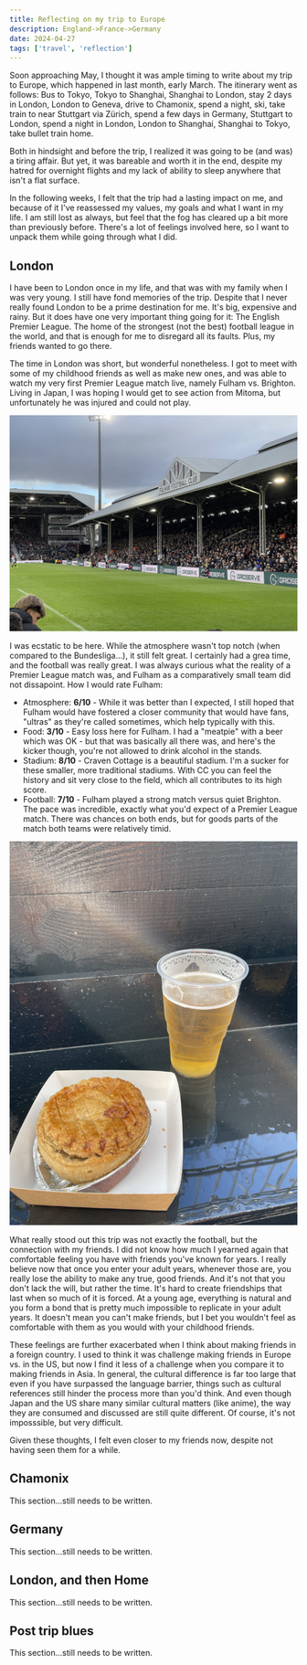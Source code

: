 ```yaml
---
title: Reflecting on my trip to Europe
description: England->France->Germany
date: 2024-04-27
tags: ['travel', 'reflection']
---
```


Soon approaching May, I thought it was ample timing to write about my trip to Europe, which happened in last month, early March. The itinerary went as follows: Bus to Tokyo, Tokyo to Shanghai, Shanghai to London, stay 2 days in London, London to Geneva, drive to Chamonix, spend a night, ski, take train to near Stuttgart via Zürich, spend a few days in Germany, Stuttgart to London, spend a night in London, London to Shanghai, Shanghai to Tokyo, take bullet train home. 

Both in hindsight and before the trip, I realized it was going to be (and was) a tiring affair. But yet, it was bareable and worth it in the end, despite my hatred for overnight flights and my lack of ability to sleep anywhere that isn't a flat surface. 

In the following weeks, I felt that the trip had a lasting impact on me, and because of it I've reassessed my values, my goals and what I want in my life. I am still lost as always, but feel that the fog has cleared up a bit more than previously before. There's a lot of feelings involved here, so I want to unpack them while going through what I did.

## London

I have been to London once in my life, and that was with my family when I was very young. I still have fond memories of the trip. Despite that I never really found London to be a prime destination for me. It's big, expensive and rainy. But it does have one very important thing going for it: The English Premier League. The home of the strongest (not the best) football league in the world, and that is enough for me to disregard all its faults. Plus, my friends wanted to go there.

The time in London was short, but wonderful nonetheless. I got to meet with some of my childhood friends as well as make new ones, and was able to watch my very first Premier League match live, namely Fulham vs. Brighton. Living in Japan, I was hoping I would get to see action from Mitoma, but unfortunately he was injured and could not play.

![Craven Cottage](./europe-2024/craven-cottage.jpg)

I was ecstatic to be here. While the atmosphere wasn't top notch (when compared to the Bundesliga...), it still felt great. I certainly had a grea time, and the football was really great. I was always curious what the reality of a Premier League match was, and Fulham as a comparatively small team did not dissapoint. How I would rate Fulham: 

* Atmosphere: **6/10** - While it was better than I expected, I still hoped that Fulham would have fostered a closer community that would have fans, "ultras" as they're called sometimes, which help typically with this.
* Food: **3/10** - Easy loss here for Fulham. I had a "meatpie" with a beer which was OK - but that was basically all there was, and here's the kicker though, you're not allowed to drink alcohol in the stands. 
* Stadium: **8/10** - Craven Cottage is a beautiful stadium. I'm a sucker for these smaller, more traditional stadiums. With CC you can feel the history and sit very close to the field, which all contributes to its high score.
* Football:  **7/10** - Fulham played a strong match versus quiet Brighton. The pace was incredible, exactly what you'd expect of a Premier League match. There was chances on both ends, but for goods parts of the match both teams were relatively timid.

![Meatpie and Beer](./europe-2024/beer-and-meatpie.jpg)

What really stood out this trip was not exactly the football, but 
the connection with my friends. I did not know how much I yearned
again that comfortable feeling you have with friends you've known
for years. I really believe now that once you enter your adult years, whenever those are, you really lose the ability to make
any true, good friends. And it's not that you don't lack the will,
but rather the time. It's hard to create friendships that last when so much of it is forced. At a young age, everything is natural and you form a bond that is pretty much impossible to replicate in your adult years. It doesn't mean you can't make friends, but I bet you wouldn't feel as comfortable with them
as you would with your childhood friends. 

These feelings are further exacerbated when I think about 
making friends in a foreign country. I used to think it was
challenge making friends in Europe vs. in the US, but now
I find it less of a challenge when you compare it to making 
friends in Asia. In general, the cultural difference is far
too large that even if you have surpassed the language barrier,
things such as cultural references still hinder the process more
than you'd think. And even though Japan and the US share many
similar cultural matters (like anime), the way they are consumed
and discussed are still quite different. Of course, it's not imposssible, but very difficult. 

Given these thoughts, I felt even closer to my friends now, despite not having seen them for a while. 

## Chamonix

This section...still needs to be written.

## Germany

This section...still needs to be written.

## London, and then Home

This section...still needs to be written.

## Post trip blues

This section...still needs to be written.


